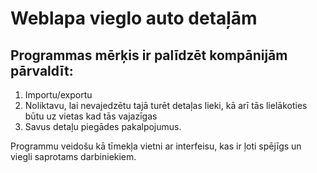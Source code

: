 # Weblapa vieglo auto detaļām
## Programmas mērķis ir palīdzēt kompānijām pārvaldīt:
1. Importu/exportu
2. Noliktavu, lai nevajedzētu tajā turēt detaļas lieki, kā arī tās lielākoties būtu uz vietas kad tās vajazīgas
3. Savus detaļu piegādes pakalpojumus.

Programmu veidošu kā tīmekļa vietni ar interfeisu, kas ir ļoti spējīgs un viegli saprotams darbiniekiem.
